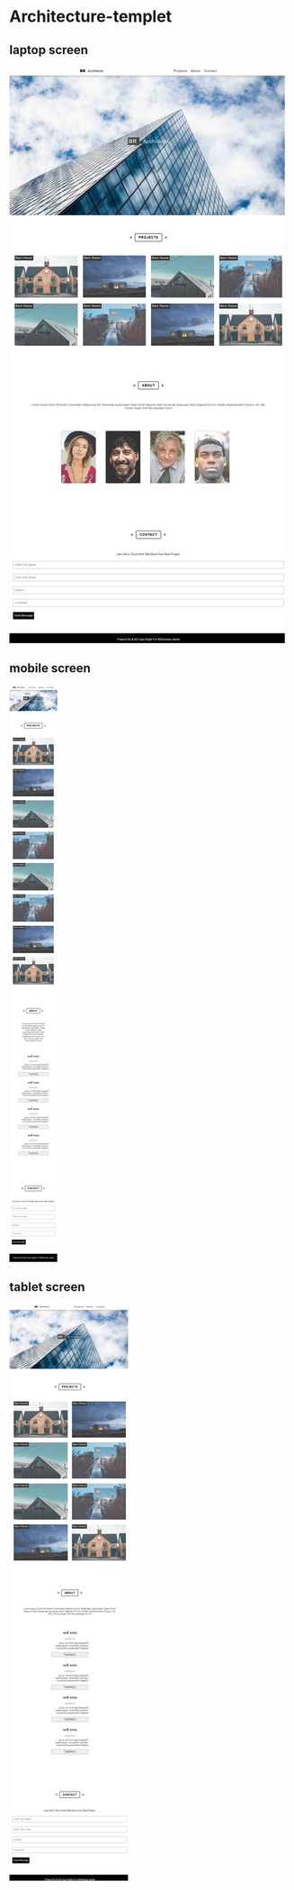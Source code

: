 # Architecture-templet
## laptop screen
![](https://github.com/AL-Shimaa-Jamal/Architecture-templet/blob/main/img/A%20lapscreen.jpeg)

## mobile screen
![](https://github.com/AL-Shimaa-Jamal/Architecture-templet/blob/main/img/A%20iphone%20screen.jpeg)

## tablet screen
![](https://github.com/AL-Shimaa-Jamal/Architecture-templet/blob/main/img/A%20tabscreen.jpeg)
